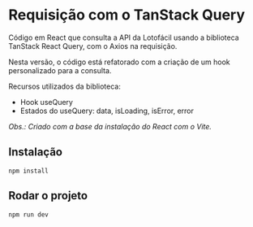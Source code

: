 # Requisição com o TanStack Query

Código em React que consulta a API da Lotofácil usando a biblioteca TanStack React Query, com o Axios na requisição.

Nesta versão, o código está refatorado com a criação de um hook personalizado para a consulta.

Recursos utilizados da biblioteca:

-  Hook useQuery
-  Estados do useQuery: data, isLoading, isError, error

_Obs.: Criado com a base da instalação do React com o Vite._

## Instalação

```
npm install
```

## Rodar o projeto

```
npm run dev
```
